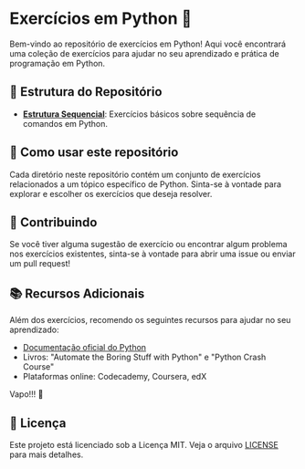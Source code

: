 # Exercícios em Python 🐍

Bem-vindo ao repositório de exercícios em Python! Aqui você encontrará uma coleção de exercícios para ajudar no seu aprendizado e prática de programação em Python.

## 📁 Estrutura do Repositório

- **[Estrutura Sequencial](./Estrutura%20Sequencial/)**: Exercícios básicos sobre sequência de comandos em Python.

## 🚀 Como usar este repositório

Cada diretório neste repositório contém um conjunto de exercícios relacionados a um tópico específico de Python. Sinta-se à vontade para explorar e escolher os exercícios que deseja resolver.

## 📝 Contribuindo

Se você tiver alguma sugestão de exercício ou encontrar algum problema nos exercícios existentes, sinta-se à vontade para abrir uma issue ou enviar um pull request!

## 📚 Recursos Adicionais

Além dos exercícios, recomendo os seguintes recursos para ajudar no seu aprendizado:

- [Documentação oficial do Python](https://docs.python.org/3/)
- Livros: "Automate the Boring Stuff with Python" e "Python Crash Course"
- Plataformas online: Codecademy, Coursera, edX

Vapo!!! 🌟

## 📜 Licença

Este projeto está licenciado sob a Licença MIT. Veja o arquivo [LICENSE](LICENSE) para mais detalhes.
